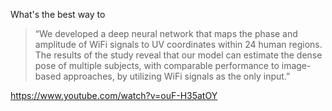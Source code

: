 What's the best way to 

> “We developed a deep neural network that maps the phase and amplitude of WiFi signals to UV coordinates within 24 human regions. The results of the study reveal that our model can estimate the dense pose of multiple subjects, with comparable performance to image-based approaches, by utilizing WiFi signals as the only input.”



https://www.youtube.com/watch?v=ouF-H35atOY